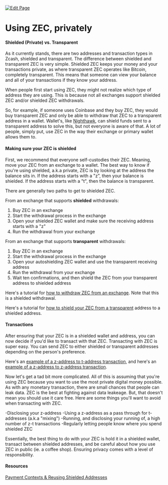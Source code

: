 <a href="https://github.com/henryquincy/zechub/edit/main/site/guides/Using_ZEC_Privately.md" target="_blank">
  <img src="https://img.shields.io/badge/Edit-blue" alt="Edit Page"/>
</a>

# Using ZEC, privately

#### Shielded (Private) vs. Transparent

As it currently stands, there are two addresses and transaction types in Zcash, shielded and transparent. The difference between shielded and transparent ZEC is very simple. Shielded ZEC keeps your money and your transactions private, as where transparent ZEC operates like Bitcoin, completely transparent. This means that someone can view your balance and all of your transactions if they know your address.

When people first start using ZEC, they might not realize which type of address they are using. This is because not all exchanges support shielded ZEC and/or shielded ZEC withdrawals. 

So, for example, if someone uses Coinbase and they buy ZEC, they would buy transparent ZEC and only be able to withdraw that ZEC to a transparent address in a wallet. Wallet's, like [Nighthawk](https://www.youtube.com/watch?v=W2msuzrxr3s), can shield funds sent to a transparent address to solve this, but not everyone is aware of that. A lot of people, simply put, use ZEC in the way their exchange or primary wallet allows them to.

#### Making sure your ZEC is shielded

First, we recommend that everyone self-custodies their ZEC. Meaning, move your ZEC from an exchange to a wallet. The best way to know if you're using shielded, a.k.a private, ZEC is by looking at the address the balance sits in. If the address starts with a "z", then your balance is shielded. If the address starts with a "t", then the balance is transparent.

There are generally two paths to get to shielded ZEC.

From an exchange that supports **shielded** withdrawals:

  1. Buy ZEC in an exchange
  2. Start the withdrawal process in the exchange
  3. Open your shielded ZEC wallet and make sure the receiving address starts with a "z"
  4. Run the withdrawal from your exchange

From an exchange that supports **transparent** withdrawals:

  1. Buy ZEC in an exchange
  2. Start the withdrawal process in the exchange
  3. Open your autoshielding ZEC wallet and use the transparent receiving address
  4. Run the withdrawal from your exchange
  5. Wait ten confirmations, and then shield the ZEC from your transparent address to shielded address

Here's a tutorial for [how to withdraw ZEC from an exchange](https://www.youtube.com/watch?v=REUbkLzK7J4). Note that this is a shielded withdrawal.

Here's a tutorial for [how to shield your ZEC from a transparent](https://www.youtube.com/watch?v=W2msuzrxr3s) address to a shielded address.

#### Transactions

After ensuring that your ZEC is in a shielded wallet and address, you can now decide if you'd like to transact with that ZEC. Transacting with ZEC is super easy. You can send ZEC to either shielded or transparent addresses depending on the person's preference.

Here's an [example of a z-address to t-address transaction](https://twitter.com/iansagstette/status/1524840186131144704), and here's an [example of a z-address to z-address transaction](https://twitter.com/iansagstette/status/1542142468505870336).

Now let's get a tad bit more complicated. All of this is assuming that you're using ZEC because you want to use the most private digital money possible. As with any monetary transaction, there are small chances that people can leak data. ZEC is the best at fighting against data leakeage. But, that doesn't mean you should use it care free. Here are some things you'll want to avoid when transacting with ZEC.

-Disclosing your z-address
-Using a z-address as a pass through for t-addresses (a.k.a "mixing")
-Running, and disclosing your running of, a high number of z-t transactions
-Regularly letting people know where you spend shielded ZEC

Essentially, the best thing to do with your ZEC is hold it in a shielded wallet, transact between shielded addresses, and be careful about how you use ZEC in public (ie. a coffee shop). Ensuring privacy comes with a level of responsibility. 

#### Resources

[Payment Contexts & Reusing Shielded Addresses](https://electriccoin.co/blog/shielded-address-contexts/)
